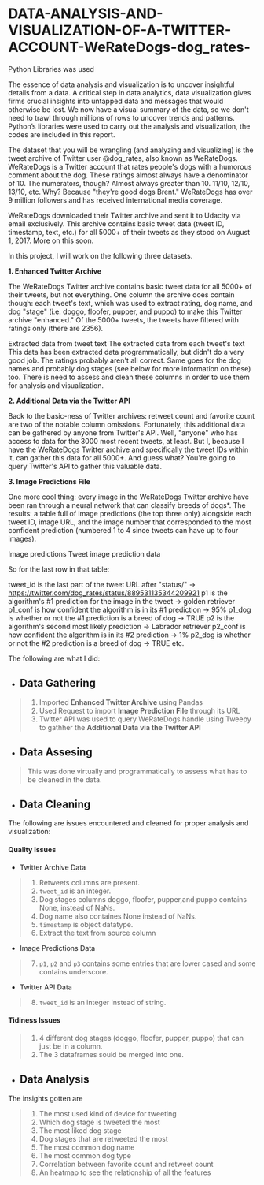 # DATA-ANALYSIS-AND-VISUALIZATION-OF-A-TWITTER-ACCOUNT-WeRateDogs-dog_rates-
Python Libraries was used

The essence of data analysis and visualization is to uncover insightful details from a data. A critical step in data analytics, data visualization gives firms crucial insights into untapped data and messages that would otherwise be lost. We now have a visual summary of the data, so we don't need to trawl through millions of rows to uncover trends and patterns. Python’s libraries were used to carry out the analysis and visualization, the codes are included in this report.

The dataset that you will be wrangling (and analyzing and visualizing) is the tweet archive of Twitter user @dog_rates, also known as WeRateDogs. WeRateDogs is a Twitter account that rates people's dogs with a humorous comment about the dog. These ratings almost always have a denominator of 10. The numerators, though? Almost always greater than 10. 11/10, 12/10, 13/10, etc. Why? Because "they're good dogs Brent." WeRateDogs has over 9 million followers and has received international media coverage.

WeRateDogs downloaded their Twitter archive and sent it to Udacity via email exclusively. This archive contains basic tweet data (tweet ID, timestamp, text, etc.) for all 5000+ of their tweets as they stood on August 1, 2017. More on this soon.

In this project, I will work on the following three datasets.

**1. Enhanced Twitter Archive**

The WeRateDogs Twitter archive contains basic tweet data for all 5000+ of their tweets, but not everything. One column the archive does contain though: each tweet's text, which was used to extract rating, dog name, and dog "stage" (i.e. doggo, floofer, pupper, and puppo) to make this Twitter archive "enhanced." Of the 5000+ tweets, the tweets have filtered  with ratings only (there are 2356).

Extracted data from tweet text
The extracted data from each tweet's text This data has been extracted data programmatically, but didn't do a very good job. The ratings probably aren't all correct. Same goes for the dog names and probably dog stages (see below for more information on these) too. There is need to assess and clean these columns in order to use them for analysis and visualization.


**2. Additional Data via the Twitter API**

Back to the basic-ness of Twitter archives: retweet count and favorite count are two of the notable column omissions. Fortunately, this additional data can be gathered by anyone from Twitter's API. Well, "anyone" who has access to data for the 3000 most recent tweets, at least. But I, because I have the WeRateDogs Twitter archive and specifically the tweet IDs within it, can gather this data for all 5000+. And guess what? You're going to query Twitter's API to gather this valuable data.

**3. Image Predictions File**

One more cool thing: every image in the WeRateDogs Twitter  archive have been ran through a neural network that can classify breeds of dogs*. The results: a table full of image predictions (the top three only) alongside each tweet ID, image URL, and the image number that corresponded to the most confident prediction (numbered 1 to 4 since tweets can have up to four images).

Image predictions
Tweet image prediction data

So for the last row in that table:

tweet_id is the last part of the tweet URL after "status/" → https://twitter.com/dog_rates/status/889531135344209921
p1 is the algorithm's #1 prediction for the image in the tweet → golden retriever
p1_conf is how confident the algorithm is in its #1 prediction → 95%
p1_dog is whether or not the #1 prediction is a breed of dog → TRUE
p2 is the algorithm's second most likely prediction → Labrador retriever
p2_conf is how confident the algorithm is in its #2 prediction → 1%
p2_dog is whether or not the #2 prediction is a breed of dog → TRUE
etc.

The following are what I did:
- ## Data Gathering
>1. Imported **Enhanced Twitter Archive** using Pandas
>2. Used Request to import **Image Prediction File** through its URL
>3. Twitter API was used to query WeRateDogs handle using Tweepy to gathher the **Additional Data via the Twitter API**
- ## Data Assesing
> This was done virtually and programmatically to assess what has to be cleaned in the data.
- ## Data Cleaning
The following are issues encountered and cleaned for proper analysis and visualization:
#### Quality Issues
- Twitter Archive Data
>1. Retweets columns are present.
>2. `tweet_id` is an integer.
>3. Dog stages columns doggo, floofer, pupper,and puppo contains None, instead of NaNs.
>4. Dog name also containes None instead of NaNs.
>5. `timestamp` is object datatype.
>6. Extract the text from source column
- Image Predictions Data
>7. `p1`, `p2` and `p3` contains some entries that are lower cased and some contains underscore.
- Twitter API Data
>8. `tweet_id` is an integer instead of string.
#### Tidiness Issues
>1. 4 different dog stages (doggo, floofer, pupper, puppo) that can just be in a column.
>2. The 3 dataframes sould be merged into one.
- ## Data Analysis
The insights gotten are
>1. The most used kind of device for tweeting
>2. Which dog stage is tweeted the most 
>3. The most liked dog stage
>4. Dog stages that are retweeted the most
>5. The most common dog name
>6. The most common dog type
>7. Correlation between favorite count and retweet count
>8. An heatmap to see the relationship of all the features
